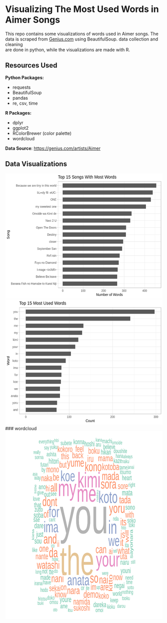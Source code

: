 # Visualizing The Most Used Words in Aimer Songs 

This repo contains some visualizations of words used in Aimer songs. The data is scraped from 
[Genius.com](https://genius.com/artists/Aimer) using BeautifulSoup. data collection and cleaning  
are done in python, while the visualizations are made with R.

## Resources Used
**Python Packages:**
- requests
- BeautifulSoup
- pandas
- re, csv, time
 
**R Packages:**  
- dplyr
- ggplot2
- RColorBrewer (color palette)
- wordcloud

**Data Source**: https://genius.com/artists/Aimer

## Data Visualizations
<img src="https://github.com/rmrt1n/aimer_lyrics_viz/blob/master/top15_songs.png" height="400"/> 
<img src="https://github.com/rmrt1n/aimer_lyrics_viz/blob/master/top15_words.png" height="400">
### wordcloud
<img src="https://github.com/rmrt1n/aimer_lyrics_viz/blob/master/wordcloud.png" height="600"/> 

